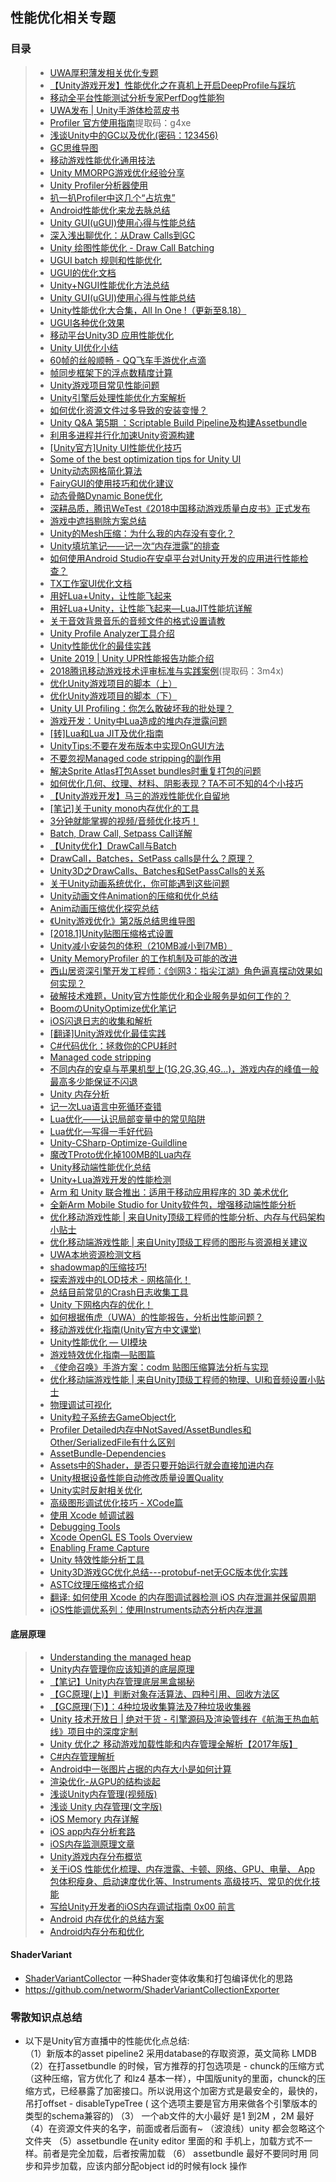 ## 性能优化相关专题  

### 目录  
>* [UWA厚积薄发相关优化专题](./UWA.md)  
>* [【Unity游戏开发】性能优化之在真机上开启DeepProfile与踩坑](https://www.cnblogs.com/msxh/p/11749405.html)  
>* [移动全平台性能测试分析专家PerfDog性能狗](https://perfdog.qq.com/?ADTAG=media.weixin.wetest.banner1)  
>* [UWA发布 | Unity手游体检蓝皮书](https://mp.weixin.qq.com/s/HgNhcjRl3DsUSFUWArJOdA)  
>* [Profiler 官方使用指南](https://pan.baidu.com/s/1e8_ZD6h8e8bUshw5_rkIvA)提取码：g4xe   
>* [浅谈Unity中的GC以及优化(密码：123456)](http://www.cnblogs.com/msxh/p/6531725.html)  
>* [GC思维导图](https://github.com/XINCGer/Unity3DTraining/blob/master/Doc/Unity%20GC.png)  
>* [移动游戏性能优化通用技法](https://www.cnblogs.com/timlly/p/10463467.html)  
>* [Unity MMORPG游戏优化经验分享](https://mp.weixin.qq.com/s?__biz=MzU5MjQ1NTEwOA==&mid=2247493814&idx=1&sn=39bcb1b3e6ce275e6e85665e628d0c55&chksm=fe1ddc1dc96a550bc846d83dd51cfe8e3c9be3f16495155a60dbbe3c08f232210a981385cea1&mpshare=1&scene=23&srcid=0704yTg4ItGDKJsQXiAMlRVS#rd)  
>* [Unity Profiler分析器使用](https://github.com/XINCGer/Unity3DTraining/tree/master/PerformanceOptimization/ProfilerExample)  
>* [扒一扒Profiler中这几个“占坑鬼”](https://blog.uwa4d.com/archives/presentandsync.html)  
>* [Android性能优化来龙去脉总结](https://www.cnblogs.com/wetest/p/9153213.html)  
>* [Unity GUI(uGUI)使用心得与性能总结](https://www.jianshu.com/p/061e67308e5f)  
>* [深入浅出聊优化：从Draw Calls到GC](https://www.cnblogs.com/murongxiaopifu/p/4284988.html)  
>* [Unity 绘图性能优化 - Draw Call Batching](http://www.cnblogs.com/fly-100/p/5422734.html)  
>* [UGUI batch 规则和性能优化](https://www.cnblogs.com/fly-100/p/5488757.html)  
>* [UGUI的优化文档](.//UGUI的优化.docx)  
>* [Unity+NGUI性能优化方法总结](https://blog.csdn.net/zzxiang1985/article/details/43339273)  
>* [Unity GUI(uGUI)使用心得与性能总结](https://www.jianshu.com/p/061e67308e5f)  
>* [Unity性能优化大合集，All In One !（更新至8.18）](https://blog.uwa4d.com/archives/allinone.html)  
>* [UGUI各种优化效果](https://blog.csdn.net/dingxiaowei2013/article/details/70769892)  
>* [移动平台Unity3D 应用性能优化](http://www.cnblogs.com/wetest/p/7018010.html)  
>* [Unity UI优化小结](https://zhuanlan.zhihu.com/p/43111806)  
>* [60帧的丝般顺畅 - QQ飞车手游优化点滴](https://www.cnblogs.com/wetest/p/9550990.html#top)  
>* [帧同步框架下的浮点数精度计算](https://mp.weixin.qq.com/s/gu4TslIcH3HAb1ADTDAAbQ)  
>* [Unity游戏项目常见性能问题](https://mp.weixin.qq.com/s?__biz=MzU5MjQ1NTEwOA==&mid=2247490346&idx=1&sn=c5ad61e23d2c3d3a160bdf3eea597533&chksm=fe1e2f81c969a6979ba0dc54e7b63a7852648f2f21b8f68d7c5ef55a327833724a0da5a10d31&scene=21#wechat_redirect)  
>* [Unity引擎后处理性能优化方案解析](https://mp.weixin.qq.com/s?__biz=MzI3MzA2MzE5Nw==&mid=2668911569&idx=1&sn=2689d0addc1a74cd82c1d4fec40e8025&chksm=f1c9f7a3c6be7eb51b8b5a03ec09af1093adf0f56a8d34b1b3c6b022a070ca6dfe21235809b4&mpshare=1&scene=23&srcid=0911gY5uBC45SkkP7coaFb2r#rd)  
>* [如何优化资源文件过多导致的安装变慢？](https://mp.weixin.qq.com/s?__biz=MzI3MzA2MzE5Nw==&mid=2668911638&idx=1&sn=53a8589baf125e64c06e0ba08bd54678&chksm=f1c9f064c6be7972d57d638e0ab26e4704661de3dace73fcfc5016673c88b7f417e1194e11dc&mpshare=1&scene=23&srcid=09190CG0H1ogG05WwLh9ZT4m#rd)  
>* [Unity Q&A 第5期 ：Scriptable Build Pipeline及构建Assetbundle](https://mp.weixin.qq.com/s/wdpRm12EofdBD468OvDFQQ)   
>* [利用多进程并行化加速Unity资源构建](https://mp.weixin.qq.com/s?__biz=MzI3MzA2MzE5Nw==&mid=2668911709&idx=1&sn=275cba9b5dedaf577d8dc3b0f8bce9e5&chksm=f1c9f02fc6be79396683835692f04da15f55807d685f3811f8431e096b83a006853e7b88aba0&mpshare=1&scene=23&srcid=092757UJQfXuRsPByAsv4H7A#rd)  
>* [[Unity官方]Unity UI性能优化技巧](https://mp.weixin.qq.com/s/mLd5INIVhkBQvbbXVLmDzw)  
>* [Some of the best optimization tips for Unity UI](https://unity3d.com/cn/how-to/unity-ui-optimization-tips?_ga=2.154346363.2101800386.1531107495-1345188037.1524659430)  
>* [Unity动态网格简化算法](https://mp.weixin.qq.com/s?__biz=MzI3MzA2MzE5Nw==&mid=2668912081&idx=1&sn=7e68007b22bd063c18e1bda3e8f458a0&chksm=f1c9f1a3c6be78b54e441567b3bf958871f4a6318a9f3dbb3a6549ae3dc8c8dc23fc703e7d62&mpshare=1&scene=23&srcid=1031mGOlzHsIajNYdEG43gNL#rd)  
>* [FairyGUI的使用技巧和优化建议](https://mp.weixin.qq.com/s?__biz=MzI3MzA2MzE5Nw==&mid=2668912211&idx=1&sn=d501f5d8fc33de578bebba560c204307&chksm=f1c9f221c6be7b3793d378b64bda5e68b84f62448d82eb4e69329274a240b5895ec50a1bff3a&mpshare=1&scene=23&srcid=11081TlWebOqQ5ddGVTyElk7#rd)  
>* [动态骨骼Dynamic Bone优化](https://mp.weixin.qq.com/s/8exSvCMw_Bx1Ea53WYm94g)   
>* [深耕品质，腾讯WeTest《2018中国移动游戏质量白皮书》正式发布](https://www.cnblogs.com/wetest/p/10241199.html)  
>* [游戏中遮挡剔除方案总结](https://mp.weixin.qq.com/s/GrqdTC9JsGrpc0wFoaP1gw)  
>* [Unity的Mesh压缩：为什么我的内存没有变化？](https://www.cnblogs.com/murongxiaopifu/p/10447076.html)  
>* [Unity填坑笔记——记一次“内存泄露”的排查](http://www.manew.com/thread-141722-1-1.html)  
>* [如何使用Android Studio在安卓平台对Unity开发的应用进行性能检查？](https://www.cnblogs.com/murongxiaopifu/p/10605053.html)  
>* [TX工作室UI优化文档](.//TX工作室UI优化文档.md)  
>* [用好Lua+Unity，让性能飞起来](https://blog.uwa4d.com/archives/USparkle_Lua.html)  
>* [用好Lua+Unity，让性能飞起来—LuaJIT性能坑详解](https://blog.csdn.net/uwa4d/article/details/72916830)   
>* [关于音效背景音乐的音频文件的格式设置请教](https://answer.uwa4d.com/question/5c189a63bf256b207515158b)  
>* [Unity Profile Analyzer工具介绍](https://mp.weixin.qq.com/s/cApKe8SrJNtkdITW06wZ6g)  
>* [Unity性能优化的最佳实践](https://mp.weixin.qq.com/s/v15Q9501Sg6_WWPjwTrXkQ)  
>* [Unite 2019 | Unity UPR性能报告功能介绍](https://mp.weixin.qq.com/s/9h1Uv90zL90n2Ug_RAP9IQ)  
>* [2018腾讯移动游戏技术评审标准与实践案例](https://pan.baidu.com/s/1JU9RP-23EQ9hIaVJeAni7A)(提取码：3m4x)   
>* [优化Unity游戏项目的脚本（上）](https://mp.weixin.qq.com/s/DQqA0lRjPXqvjq10CYJ-Ng)  
>* [优化Unity游戏项目的脚本（下）](https://mp.weixin.qq.com/s/qPzxGMdkeM3XfZs52sV-Mw)  
>* [Unity UI Profiling：你怎么敢破坏我的批处理？](https://mp.weixin.qq.com/s/lccbTm0LI1Kc_oyg5D0u3w)  
>* [游戏开发：Unity中Lua造成的堆内存泄露问题](https://mp.weixin.qq.com/s/weuQjDcGPUyxZzQZEsNDxg)  
>* [[转]Lua和Lua JIT及优化指南](https://www.cnblogs.com/zhaoqingqing/p/10397867.html)  
>* [UnityTips:不要在发布版本中实现OnGUI方法](https://www.cnblogs.com/murongxiaopifu/p/12341204.html)  
>* [不要忽视Managed code stripping的副作用](https://www.cnblogs.com/murongxiaopifu/p/12425817.html)  
>* [解决Sprite Atlas打包Asset bundles时重复打包的问题](https://www.cnblogs.com/murongxiaopifu/p/12453356.html)  
>* [如何优化几何、纹理、材料、阴影表现？TA不可不知的4个小技巧](https://mp.weixin.qq.com/s/KSkBCtKvxpt5GCnoYH8Ucg)  
>* [【Unity游戏开发】马三的游戏性能优化自留地](https://www.cnblogs.com/msxh/p/12987632.html)  
>* [[笔记]关于unity mono内存优化的工具](https://zhuanlan.zhihu.com/p/99655489)  
>* [3分钟就能掌握的视频/音频优化技巧！](https://mp.weixin.qq.com/s/Chk6g9ur4t_8z1hrGb-6Dw)  
>* [Batch, Draw Call, Setpass Call详解](https://zhuanlan.zhihu.com/p/76562300)  
>* [【Unity优化】DrawCall与Batch](https://www.cnblogs.com/hearthstone/p/13357821.html)  
>* [DrawCall，Batches，SetPass calls是什么？原理？](https://blog.csdn.net/qq_30259857/article/details/110062397)  
>* [Unity3D之DrawCalls、Batches和SetPassCalls的关系](https://blog.csdn.net/wei_yuan_2012/article/details/88677172)  
>* [关于Unity动画系统优化，你可能遇到这些问题](https://blog.uwa4d.com/archives/QA_Animator-1.html)  
>* [Unity动画文件Animation的压缩和优化总结](https://mp.weixin.qq.com/s/dbkcKmdhQPDbKhK3aRjT5w)  
>* [Anim动画压缩优化探究总结](AnimOptimization.md)  
>* [《Unity游戏优化》第2版总结思维导图](./Unity性能优化.png)  
>* [[2018.1]Unity贴图压缩格式设置](https://zhuanlan.zhihu.com/p/113366420)  
>* [Unity减小安装包的体积（210MB减小到7MB）](https://www.cnblogs.com/wxjblog/p/14038849.html)  
>* [Unity MemoryProfiler 的工作机制及可能的改进](http://tech.seasungame.com/blog/index.php/2017/02/15/unity-memoryprofiler-degongzuojizhijikenengdegaijin/)  
>* [西山居资深引擎开发工程师：《剑网3：指尖江湖》角色逼真摆动效果如何实现？](https://mp.weixin.qq.com/s/WPURBQ8lyg9eCx2bITtKiw)  
>* [破解技术难题，Unity官方性能优化和企业服务是如何工作的？](https://mp.weixin.qq.com/s/8fNfTBOV45JXyteMA9uB9g)  
>* [BoomのUnityOptimize优化笔记](https://www.notion.so/StudyNotes-UnityOptimize-a380bff132cd4ef7956020ca7131d47e)  
>* [iOS闪退日志的收集和解析](https://www.cnblogs.com/jingxin1992/p/12342168.html)  
>* [[翻译]Unity游戏优化最佳实践](https://zhuanlan.zhihu.com/p/103691977)  
>* [C#代码优化：拯救你的CPU耗时](https://mp.weixin.qq.com/s/a8ltaCdy-EyKEQO2sLtWGg)  
>* [Managed code stripping](https://docs.unity3d.com/Manual/ManagedCodeStripping.html)  
>* [不同内存的安卓与苹果机型上(1G,2G,3G,4G...)，游戏内存的峰值一般最高多少能保证不闪退](https://answer.uwa4d.com/question/5b8e2f5f339d267d357c6eda)  
>* [Unity 内存分析](https://networm.me/2020/12/13/unity-memory-profile/)  
>* [记一次Lua语言中死循环查错](https://www.cnblogs.com/lijiajia/p/10817407.html)  
>* [Lua优化——认识局部变量中的常见陷阱](https://mp.weixin.qq.com/s/pUEEBIZl2EowO_S8BiYbeA)  
>* [Lua优化—写得一手好代码](https://mp.weixin.qq.com/s/ONTMSKsnQyaOl4P68C52gw)  
>* [Unity-CSharp-Optimize-Guildline](https://github.com/ted10401/Unity-CSharp-Optimize-Guildline)  
>* [魔改TProto优化掉100MB的Lua内存](https://mp.weixin.qq.com/s/IMRGKCdxj_srS-Oa2w8Pwg)  
>* [Unity移动端性能优化总结](https://mp.weixin.qq.com/s/HMjb7maiX0xeqGkzbhYtng)  
>* [Unity+Lua游戏开发的性能检测](https://mp.weixin.qq.com/s/UzOgjW4sk8V0xgmjk_iTiA)  
>* [Arm 和 Unity 联合推出：适用于移动应用程序的 3D 美术优化](https://learn.u3d.cn/tutorial/arm-he-unity-lian-he-tui-chu-gua-yong-yu-yi-dong-ying-yong-cheng-xu-de-3d-mei-zhu-you-hua#) 
>* [全新Arm Mobile Studio for Unity软件包，增强移动端性能分析](https://mp.weixin.qq.com/s/Swxq2Rn2aFSL5FwBWABhDg)  
>* [优化移动游戏性能 | 来自Unity顶级工程师的性能分析、内存与代码架构小贴士](https://mp.weixin.qq.com/s/XNxa0oeW25R_mwCgKWp11w)  
>* [优化移动端游戏性能 | 来自Unity顶级工程师的图形与资源相关建议](https://mp.weixin.qq.com/s/u72hFgcxIeWd1QXRDQ4g3g)  
>* [UWA本地资源检测文档](https://mp.weixin.qq.com/s/gh4uMHFvhgeEuzrWTtwgjQ)  
>* [shadowmap的压缩技巧!](https://mp.weixin.qq.com/s/MD1C0eAJpjtcdJpo6X4VdA)  
>* [探索游戏中的LOD技术 - 网格简化！](https://mp.weixin.qq.com/s/xRa_JAYu3ndJ0Kg6alztJw)  
>* [总结目前常见的Crash日志收集工具](http://levent-j.com/2018/12/08/survey-crash-report/)  
>* [Unity 下网格内存的优化！](https://mp.weixin.qq.com/s/OB5oyokEhf1psyzsFvgjoQ)  
>* [如何根据侑虎（UWA）的性能报告，分析出性能问题？](https://www.zhihu.com/question/407417865/answer/1356438425)  
>* [移动游戏优化指南(Unity官方中文课堂)](https://learn.u3d.cn/tutorial/mobile-game-optimization)  
>* [Unity性能优化 — UI模块](https://mp.weixin.qq.com/s/tYuEDNDYKlrUn933BWheHw)  
>* [游戏特效优化指南—贴图篇](https://mp.weixin.qq.com/s/8oBl730UBQKMBJgUcWO-1A)  
>* [《使命召唤》手游方案：codm 贴图压缩算法分析与实现](https://mp.weixin.qq.com/s/H0ojL-XJhrXSsRH06SZW_Q)  
>* [优化移动端游戏性能 | 来自Unity顶级工程师的物理、UI和音频设置小贴士](https://mp.weixin.qq.com/s/egAWR4HH0D05M9pBqNXQJQ)  
>* [物理调试可视化](https://docs.unity3d.com/cn/current/Manual/PhysicsDebugVisualization.html)  
>* [Unity粒子系统去GameObject化](https://mp.weixin.qq.com/s/B1_sen_ak_wRcurbBlFoLg)  
>* [Profiler Detailed内存中NotSaved/AssetBundles和Other/SerializedFile有什么区别](https://answer.uwa4d.com/question/6040d8bdcfa35d5b536698b4)  
>* [AssetBundle-Dependencies](https://gnoph.github.io/unity-dev-notes/2018/01/17/AssetBundle-Dependencies.html)  
>* [Assets中的Shader，是否只要开始运行就会直接加进内存](https://answer.uwa4d.com/question/619cce5ed8413e18eb241eb5)  
>* [Unity根据设备性能自动修改质量设置Quality](https://github.com/CrazyMaga/QualitySetting)  
>* [Unity实时反射相关优化](https://mp.weixin.qq.com/s/fJBJ7uwAy0_F3QbOOFj_EQ)  
>* [高级图形调试优化技巧 - XCode篇](https://zhuanlan.zhihu.com/p/98358937)  
>* [使用 Xcode 帧调试器](https://docs.unity3d.com/cn/2020.3/Manual/XcodeFrameDebuggerIntegration.html)  
>* [Debugging Tools](https://developer.apple.com/documentation/metal/debugging_tools)  
>* [Xcode OpenGL ES Tools Overview](https://developer.apple.com/library/archive/documentation/3DDrawing/Conceptual/OpenGLES_ProgrammingGuide/ToolsOverview/ToolsOverview.html)  
>* [Enabling Frame Capture](https://developer.apple.com/documentation/metal/debugging_tools/enabling_frame_capture)  
>* [Unity 特效性能分析工具](https://github.com/sunbrando/ParticleEffectProfiler)  
>* [Unity3D游戏GC优化总结---protobuf-net无GC版本优化实践 ](https://www.cnblogs.com/SChivas/p/7898166.html)  
>* [ASTC纹理压缩格式介绍](https://mp.weixin.qq.com/s/4Yjg2mm2LwtQS1qE9eGneA)  
>* [翻译: 如何使用 Xcode 的内存图调试器检测 iOS 内存泄漏并保留周期](https://blog.csdn.net/zgpeace/article/details/121299611)  
>* [iOS性能调优系列：使用Instruments动态分析内存泄漏](https://www.ktanx.com/blog/p/893)  

#### 底层原理  
>* [Understanding the managed heap](https://docs.unity3d.com/Manual/BestPracticeUnderstandingPerformanceInUnity4-1.html)  
>* [Unity内存管理你应该知道的底层原理](https://mp.weixin.qq.com/s/FQv1oT0eb-xLucEBcD00Bw)  
>* [【笔记】Unity内存管理底层黑盒揭秘](https://mp.weixin.qq.com/s/IUK_USRmXInnY1nr2_MRcw)  
>* [【GC原理(上)】判断对象存活算法、四种引用、回收方法区](https://mp.weixin.qq.com/s/Mzf9QXNGRLP0otfdG3mBSQ)  
>* [【GC原理(下)】：4种垃圾收集算法及7种垃圾收集器](https://mp.weixin.qq.com/s/Zf9o5PtMvUKntTi9cTyFSg)  
>* [Unity 技术开放日 | 绝对干货 - 引擎源码及渲染管线在《航海王热血航线》项目中的深度定制](https://mp.weixin.qq.com/s/FKMC2PW15eSicfa3sD4oqg)  
>* [Unity 优化之 移动游戏加载性能和内存管理全解析【2017年版】](https://www.jianshu.com/p/5338c59ddcda)  
>* [C#内存管理解析](http://www.cnblogs.com/yejianyong/p/7396154.html)  
>* [Android中一张图片占据的内存大小是如何计算](https://www.cnblogs.com/dasusu/p/9789389.html)  
>* [渲染优化-从GPU的结构谈起](https://mp.weixin.qq.com/s/-9I3nr5sWHMRVlB-080pNA)  
>* [浅谈Unity内存管理(视频版)](https://www.bilibili.com/video/av79798486/)  
>* [浅谈 Unity 内存管理(文字版)](https://www.notion.so/Unity-f79bb1d4ccfc483fbd8f8eb859ae55fe)  
>* [iOS Memory 内存详解](https://mp.weixin.qq.com/s/YpJa3LeTFz9UFOUcs5Bitg)  
>* [iOS app内存分析套路](https://www.cnblogs.com/bigfeng/p/6178301.html)  
>* [iOS内存监测原理文章](https://github.com/wzpziyi1/MemoryDetector)  
>* [Unity游戏内存分布概览](https://mp.weixin.qq.com/s/sRHS5n8bXu4H-nRPgYqmmA)  
>* [关于iOS 性能优化梳理、内存泄露、卡顿、网络、GPU、电量、 App 包体积瘦身、启动速度优化等、Instruments 高级技巧、常见的优化技能](https://github.com/skyming/iOS-Performance-Optimization)  
>* [写给Unity开发者的iOS内存调试指南 0x00 前言](https://www.cnblogs.com/murongxiaopifu/p/12357406.html)  
>* [Android 内存优化的总结方案](https://zhuanlan.zhihu.com/p/538929141)  
>* [Android内存分布和优化](https://www.cnblogs.com/sevenyuan/p/13305420.html)  

#### ShaderVariant  
* [ShaderVariantCollector](https://github.com/lujian101/ShaderVariantCollector) 一种Shader变体收集和打包编译优化的思路  
* https://github.com/networm/ShaderVariantCollectionExporter  

### 零散知识点总结  
* 以下是Unity官方直播中的性能优化点总结:  
（1）新版本的asset pipeline2 采用database的存取资源，英文简称 LMDB
（2）在打assetbundle 的时候，官方推荐的打包选项是
         - chunck的压缩方式（这种压缩，官方优化了 和lz4 基本一样），中国版unity的里面，chunck的压缩方式，已经暴露了加密接口。所以说用这个加密方式是最安全的，最快的，吊打offset
         - disableTypeTree ( 这个选项主要是官方用来做各个引擎版本的 类型的schema兼容的)
（3） 一个ab文件的大小最好 是1 到2M ，2M 最好
（4）在资源文件夹的名字，前面或者后面有~ （波浪线）unity 都会忽略这个文件夹
（5）assetbundle 在unity editor 里面的和 手机上，加载方式不一样。前者是完全加载，后者按需加载
（6） assetbundle 最好不要同时用 同步和异步加载，应该内部分配object id的时候有lock 操作
